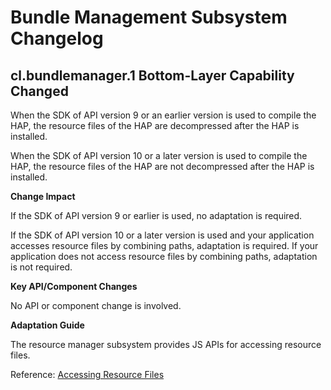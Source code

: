 # Bundle Management Subsystem Changelog

## cl.bundlemanager.1 Bottom-Layer Capability Changed

When the SDK of API version 9 or an earlier version is used to compile the HAP, the resource files of the HAP are decompressed after the HAP is installed.

When the SDK of API version 10 or a later version is used to compile the HAP, the resource files of the HAP are not decompressed after the HAP is installed.

**Change Impact**

If the SDK of API version 9 or earlier is used, no adaptation is required.

If the SDK of API version 10 or a later version is used and your application accesses resource files by combining paths, adaptation is required. If your application does not access resource files by combining paths, adaptation is not required.

**Key API/Component Changes**

No API or component change is involved.

**Adaptation Guide**

The resource manager subsystem provides JS APIs for accessing resource files. 

Reference: [Accessing Resource Files](../../../application-dev/reference/apis/js-apis-resource-manager.md#getrawfilecontent9)
